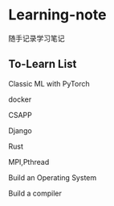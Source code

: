 # Learning-note

随手记录学习笔记

## To-Learn List
Classic ML with PyTorch

docker

CSAPP

Django

Rust

MPI,Pthread

Build an Operating System

Build a compiler
